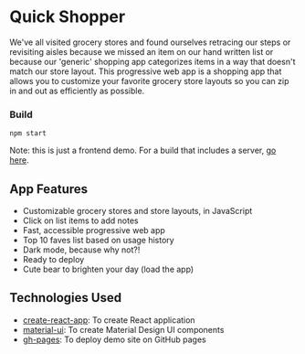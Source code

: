 # Quick Shopper

We've all visited grocery stores and found ourselves retracing our steps or revisiting aisles because we missed an item on our hand written list or because our 'generic' shopping app categorizes items in a way that doesn't match our store layout. This progressive web app is a shopping app that allows you to customize your favorite grocery store layouts so you can zip in and out as efficiently as possible.

### Build
`npm start`

Note: this is just a frontend demo. For a build that includes a server, [go here](https://github.com/ihouwat/shopping-list-react-app-complete). 

## App Features
* Customizable grocery stores and store layouts, in JavaScript
* Click on list items to add notes
* Fast, accessible progressive web app
* Top 10 faves list based on usage history 
* Dark mode, because why not?!
* Ready to deploy
* Cute bear to brighten your day (load the app)

## Technologies Used 
* [create-react-app](https://create-react-app.dev/): To create React application
* [material-ui](https://material-ui.com/): To create Material Design UI components
* [gh-pages](https://www.npmjs.com/package/gh-pages): To deploy demo site on GitHub pages
